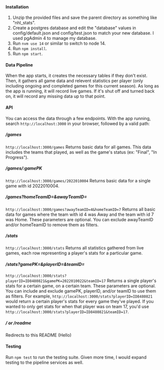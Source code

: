 #### Installation
1. Unzip the provided files and save the parent directory as something like "nhl_stats".
2. Create a postgres database and edit the "database" values in config/default.json and config/test.json to match your new database. I used pgAdmin 4 to manage my database.
3. Run ```nvm use 14``` or similar to switch to node 14.
4. Run ```npm install```.
5. Run ```npm start```.

#### Data Pipeline
When the app starts, it creates the necessary tables if they don't exist. Then, it gathers all game data and relevent statistics per player (only including ongoing and completed games for this current season). As long as the app is running, it will record live games. If it's shut off and turned back on, it will record any missing data up to that point.

#### API
You can access the data through a few endpoints. With the app running, search ```http://localhost:3000``` in your browser, followed by a valid path:
##### /games
```http://localhost:3000/games```  Returns basic data for all games. This data includes the teams that played, as well as the game's status (ex: "Final", "In Progress").
##### /games/:gamePK
```http://localhost:3000/games/2022010004```  Returns basic data for a single game with id 2022010004.
##### /games?homeTeamID=&awayTeamID=
```http://localhost:3000/games?awayTeamID=4&homeTeamID=7```  Returns all basic data for games where the team with id 4 was Away and the team with id 7 was Home. These parameters are optional. You can exclude awayTeamID and/or homeTeamID to remove them as filters.
##### /stats
```http://localhost:3000/stats``` Returns all statistics gathered from live games, each row representing a player's stats for a particular game.
##### /stats?gamePK=&playerID=&teamID=
```http://localhost:3000/stats?playerID=ID8480821&gamePK=2022010022&teamID=17```  Returns a single player's stats for a certain game, on a certain team. These parameters are optional. You can include and exclude gamePK, playerID, and/or teamID to use them as filters. For example, ```http://localhost:3000/stats?playerID=ID8480821``` would return a certain player's stats for every game they've played. If you wanted to only get stats for when that player was on team 17, you'd use ```http://localhost:3000/stats?playerID=ID8480821&teamID=17```.
##### / or /readme
Redirects to this README (Hello)

#### Testing
Run ```npm test``` to run the testing suite. Given more time, I would expand testing to the pipeline services as well.
